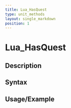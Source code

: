 ```yaml
---
title: Lua_HasQuest
type: unit_methods
layout: single_markdown
position: 1
---
```


# Lua_HasQuest

## Description

## Syntax

## Usage/Example


